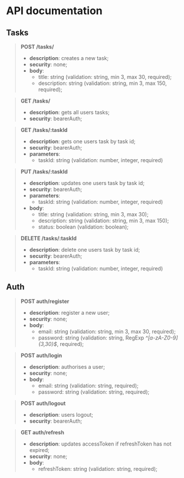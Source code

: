 # API documentation 
## Tasks
>**POST /tasks/**
>- **description**: creates a new task;
>- **security**: none;
>- **body**: 
>     - title: string (validation: string, min 3, max 30, required);
>     - description: string (validation: string, min 3, max 150, required);

>**GET /tasks/**
>- **description**: gets all users tasks;
>- **security**: bearerAuth;

>**GET /tasks/:taskId**
>- **description**: gets one users task by task id;
>- **security**: bearerAuth;
>- **parameters**:
>     - taskId: string (validation: number, integer, required)

>**PUT /tasks/:taskId**
>- **description**: updates one users task by task id;
>- **security**: bearerAuth;
>- **parameters**:
>     - taskId: string (validation: number, integer, required)
>- **body**:
>     - title: string (validation: string, min 3, max 30);
>     - description: string (validation: string, min 3, max 150);
>     - status: boolean (validation: boolean);

>**DELETE /tasks/:taskId**
>- **description**: delete one users task by task id;
>- **security**: bearerAuth;
>- **parameters**:
>     - taskId: string (validation: number, integer, required)
## Auth
>**POST auth/register**
>- **description**: register a new user;
>- **security**: none;
>- **body**:
>     - email: string (validation: string, min 3, max 30, required);
>     - password: string (validation: string, RegExp *^[a-zA-Z0-9]{3,30}$*, required);

>**POST auth/login**
>- **description**: authorises a user;
>- **security**: none;
>- **body**:
>     - email: string (validation: string, required);
>     - password: string (validation: string, required);


>**POST auth/logout**
>- **description**: users logout;
>- **security**: bearerAuth;


>**GET auth/refresh**
>- **description**: updates accessToken if refreshToken has not expired;
>- **security**: none;
>- **body**:
>     - refreshToken: string (validation: string, required);
